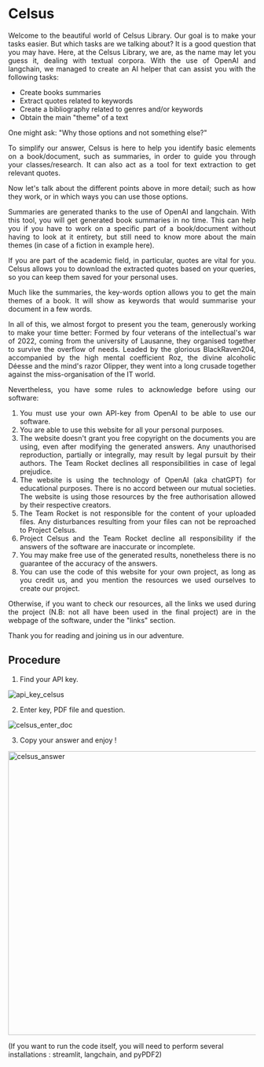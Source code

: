 # Celsus

<div style="text-align: justify">
Welcome to the beautiful world of Celsus Library. Our goal is to make your tasks easier.
But which tasks are we talking about? It is a good question that you may have.
Here, at the Celsus Library, we are, as the name may let you guess it, dealing with textual corpora.
With the use of OpenAI and langchain, we managed to create an AI helper that can assist you with the following tasks:
</div>

- Create books summaries
- Extract quotes related to keywords
- Create a bibliography related to genres and/or keywords
- Obtain the main "theme" of a text

<div style="text-align: justify">
One might ask: "Why those options and not something else?"

To simplify our answer, Celsus is here to help you identify basic elements on a book/document, such as summaries, in order to guide you through your classes/research. It can also act as a tool for text extraction to get relevant quotes.

Now let's talk about the different points above in more detail; such as how they work, or in which ways you can use those options.

Summaries are generated thanks to the use of OpenAI and langchain. With this tool, you will get generated book summaries in no time. This can help you if you have to work on a specific part of a book/document without having to look at it entirety, but still need to know more about the main themes (in case of a fiction in example here).

If you are part of the academic field, in particular, quotes are vital for you. Celsus allows you to download the extracted quotes based on your queries, so you can keep them saved for your personal uses.

Much like the summaries, the key-words option allows you to get the main themes of a book. It will show as keywords that would summarise your document in a few words.

In all of this, we almost forgot to present you the team, generously working to make your time better:
Formed by four veterans of the intellectual's war of 2022, coming from the university of Lausanne, they organised together to survive the overflow of needs. 
Leaded by the glorious BlackRaven204, accompanied by the high mental coefficient Roz, the divine alcoholic Déesse and the mind's razor Olipper, they went into a long crusade together against the miss-organisation of the IT world.

Nevertheless, you have some rules to acknowledge before using our software:
1. You must use your own API-key from OpenAI to be able to use our software.
2. You are able to use this website for all your personal purposes.
3. The website doesn't grant you free copyright on the documents you are using, even after modifying the generated answers. Any unauthorised reproduction, partially or integrally, may result by legal pursuit by their authors. The Team Rocket declines all responsibilities in case of legal prejudice.
4. The website is using the technology of OpenAI (aka chatGPT) for educational purposes. There is no accord between our mutual societies. The website is using those resources by the free authorisation allowed by their respective creators.
5. The Team Rocket is not responsible for the content of your uploaded files. Any disturbances resulting from your files can not be reproached to Project Celsus.
6. Project Celsus and the Team Rocket decline all responsibility if the answers of the software are inaccurate or incomplete.
7. You may make free use of the generated results, nonetheless there is no guarantee of the accuracy of the answers.
8. You can use the code of this website for your own project, as long as you credit us, and you mention the resources we used ourselves to create our project.

Otherwise, if you want to check our resources, all the links we used during the project (N.B: not all have been used in the final project) are in the webpage of the software, under the "links" section.

Thank you for reading and joining us in our adventure.
</div>

## Procedure
  
1. Find your API key.  

![api_key_celsus](https://github.com/BlackRaven204/Celsus/assets/77760910/12b8fc6b-6cfb-4c7b-a56d-8df5cebf2ecc)

2. Enter key, PDF file and question.

![celsus_enter_doc](https://github.com/BlackRaven204/Celsus/assets/77760910/8a225707-fdda-4420-a346-cef19c77e2f5)

3. Copy your answer and enjoy !

<img width="578" alt="celsus_answer" src="https://github.com/BlackRaven204/Celsus/assets/77760910/03deaa44-6f77-462e-a57e-c98d2ddddc81">




(If you want to run the code itself, you will need to perform several installations : streamlit, langchain, and pyPDF2)

